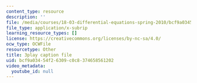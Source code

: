 ```yaml
---
content_type: resource
description: ''
file: /media/courses/18-03-differential-equations-spring-2010/bcf9a03454f26309c0c8374658561202_hEtWqTPPXuc.srt
file_type: application/x-subrip
learning_resource_types: []
license: https://creativecommons.org/licenses/by-nc-sa/4.0/
ocw_type: OCWFile
resourcetype: Other
title: 3play caption file
uid: bcf9a034-54f2-6309-c0c8-374658561202
video_metadata:
  youtube_id: null
---
```

